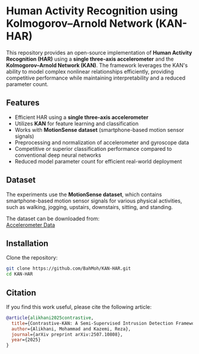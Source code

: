 # Human Activity Recognition using Kolmogorov–Arnold Network (KAN-HAR)

This repository provides an open-source implementation of **Human Activity Recognition (HAR)** using a **single three-axis accelerometer** and the **Kolmogorov–Arnold Network (KAN)**. The framework leverages the KAN's ability to model complex nonlinear relationships efficiently, providing competitive performance while maintaining interpretability and a reduced parameter count.

## Features

- Efficient HAR using a **single three-axis accelerometer**
- Utilizes **KAN** for feature learning and classification
- Works with **MotionSense dataset** (smartphone-based motion sensor signals)
- Preprocessing and normalization of accelerometer and gyroscope data
- Competitive or superior classification performance compared to conventional deep neural networks
- Reduced model parameter count for efficient real-world deployment

## Dataset

The experiments use the **MotionSense dataset**, which contains smartphone-based motion sensor signals for various physical activities, such as walking, jogging, upstairs, downstairs, sitting, and standing.

The dataset can be downloaded from:  
[Accelerometer Data](https://github.com/mmalekzadeh/motion-sense/blob/master/data/B_Accelerometer_data.zip?raw=true)

## Installation

Clone the repository:

```bash
git clone https://github.com/BahMoh/KAN-HAR.git
cd KAN-HAR
```

## Citation
If you find this work useful, please cite the following article:

```bibtex
@article{alikhani2025contrastive,
  title={Contrastive-KAN: A Semi-Supervised Intrusion Detection Framework for Cybersecurity with scarce Labeled Data},
  author={Alikhani, Mohammad and Kazemi, Reza},
  journal={arXiv preprint arXiv:2507.10808},
  year={2025}
}
```
